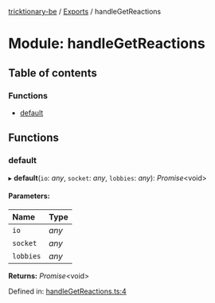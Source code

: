 [tricktionary-be](../README.md) / [Exports](../modules.md) / handleGetReactions

# Module: handleGetReactions

## Table of contents

### Functions

- [default](handlegetreactions.md#default)

## Functions

### default

▸ **default**(`io`: *any*, `socket`: *any*, `lobbies`: *any*): *Promise*<void\>

#### Parameters:

Name | Type |
:------ | :------ |
`io` | *any* |
`socket` | *any* |
`lobbies` | *any* |

**Returns:** *Promise*<void\>

Defined in: [handleGetReactions.ts:4](https://github.com/story-squad/tricktionary-be/blob/ca7657b/src/sockets/handleGetReactions.ts#L4)
